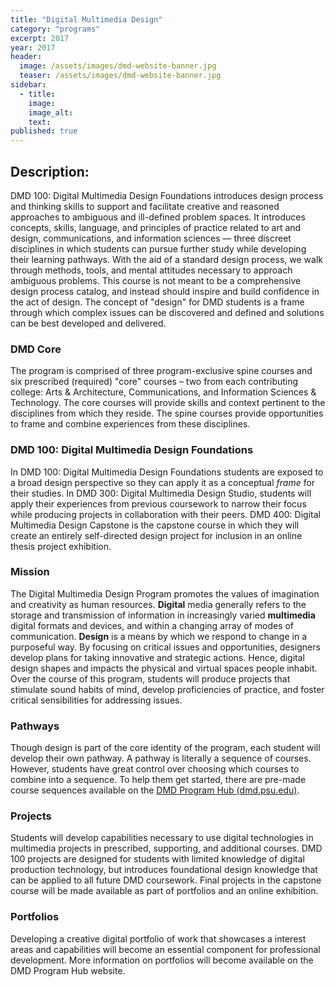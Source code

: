 ```yaml
---
title: "Digital Multimedia Design"
category: "programs"
excerpt: 2017
year: 2017
header:
  image: /assets/images/dmd-website-banner.jpg
  teaser: /assets/images/dmd-website-banner.jpg
sidebar:
  - title:
    image:
    image_alt:
    text:
published: true
---
```

## Description:
<!-- ![DMD banner art](/assets/images/dmd-website-banner.jpg) -->

DMD 100: Digital Multimedia Design Foundations introduces design process and thinking skills to support and facilitate creative and reasoned approaches to ambiguous and ill-defined problem spaces. It introduces concepts, skills, language, and principles of practice related to art and design, communications, and information sciences — three discreet disciplines in which students can pursue further study while developing their learning pathways. With the aid of a standard design process, we walk through methods, tools, and mental attitudes necessary to approach ambiguous problems. This course is not meant to be a comprehensive design process catalog, and instead should inspire and build confidence in the act of design. The concept of "design" for DMD students is a frame through which complex issues can be discovered and defined and solutions can be best developed and delivered.

### DMD Core

The program is comprised of three program-exclusive spine courses and six prescribed \(required\) "core" courses – two from each contributing college: Arts & Architecture, Communications, and Information Sciences & Technology. The core courses will provide skills and context pertinent to the disciplines from which they reside. The spine courses provide opportunities to frame and combine experiences from these disciplines.

### DMD 100: Digital Multimedia Design Foundations

In DMD 100: Digital Multimedia Design Foundations students are exposed to a broad design perspective so they can apply it as a conceptual _frame_ for their studies. In DMD 300: Digital Multimedia Design Studio, students will apply their experiences from previous coursework to narrow their focus while producing projects in collaboration with their peers. DMD 400: Digital Multimedia Design Capstone is the capstone course in which they will create an entirely self-directed design project for inclusion in an online thesis project exhibition.

### Mission

The Digital Multimedia Design Program promotes the values of imagination and creativity as human resources. **Digital** media generally refers to the storage and transmission of information in increasingly varied **multimedia** digital formats and devices, and within a changing array of modes of communication. **Design** is a means by which we respond to change in a purposeful way. By focusing on critical issues and opportunities, designers develop plans for taking innovative and strategic actions. Hence, digital design shapes and impacts the physical and virtual spaces people inhabit. Over the course of this program, students will produce projects that stimulate sound habits of mind, develop proficiencies of practice, and foster critical sensibilities for addressing issues.

### Pathways

Though design is part of the core identity of the program, each student will develop their own pathway. A pathway is literally a sequence of courses. However, students have great control over choosing which courses to combine into a sequence. To help them get started, there are pre-made course sequences available on the [DMD Program Hub \(dmd.psu.edu\)](http://dmd.psu.edu).

### Projects

Students will develop capabilities necessary to use digital technologies in multimedia projects in prescribed, supporting, and additional courses. DMD 100 projects are designed for students with limited knowledge of digital production technology, but introduces foundational design knowledge that can be applied to all future DMD coursework. Final projects in the capstone course will be made available as part of portfolios and an online exhibition.

### Portfolios

Developing a creative digital portfolio of work that showcases a interest areas and capabilities will become an essential component for professional development. More information on portfolios will become available on the DMD Program Hub website.